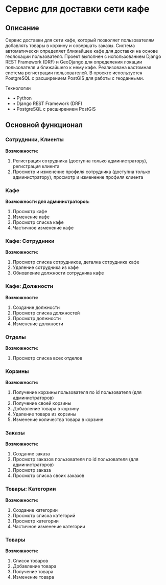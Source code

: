 # Сервис для доставки сети кафе

## Описание
Сервис доставки для сети кафе, который позволяет пользователям добавлять товары в корзину и совершать заказы. Система автоматически определяет ближайшее кафе для доставки на основе геолокации пользователя. Проект выполнен с использованием Django REST Framework (DRF) и GeoDjango для определения локации пользователя и ближайшего к нему кафе. Реализована кастомная система регистрации пользователей. В проекте используется PostgreSQL с расширением PostGIS для работы с геоданными.

Технологии
* • Python
* • Django REST Framework (DRF)
* • PostgreSQL с расширением PostGIS

## Основной функционал
### Сотрудники, Клиенты
**Возможности:**
1. Регистрация сотрудника (доступна только администратору), регистрация клиента
2. Просмотр и изменение профиля сотрудника (доступна только администратору), просмотр и изменение профиля клиента

### Кафе
**Возможности для администраторов:**
1. Просмотр кафе
2. Изменение кафе
3. Просмотр списка кафе
4. Частичное изменение кафе

### Кафе: Сотрудники
**Возможности:**
1. Просмотр списка сотрудников, деталка сотрудника кафе
2. Удаление сотрудника из кафе
3. Обновление должности сотрудника кафе

### Кафе: Должности
**Возможности:**
1. Создание должности
2. Просмотр списка должностей
3. Просмотр должности
4. Изменение должности

### Отделы
**Возможности:**
1. Просмотр списка всех отделов

### Корзины
**Возможности:**
1. Получение корзины пользователя по id пользователя (для администраторов)
2. Получение своей корзины
3. Добавление товара в корзину
4. Удаление товара из корзины
5. Изменение количества товара в корзине

### Заказы
**Возможности:**
1. Создание заказа
2. Просмотр заказов пользователя по id пользователя (для администраторов)
3. Просмотр заказа
4. Просмотр списка своих заказов

### Товары: Категории
**Возможности:**
1. Создание категории
2. Просмотр списка категорий
3. Просмотр категории
4. Частичное изменение категории

### Товары
**Возможности:**
1. Список товаров
2. Добавление товара
3. Получение товара
4. Изменение товара



